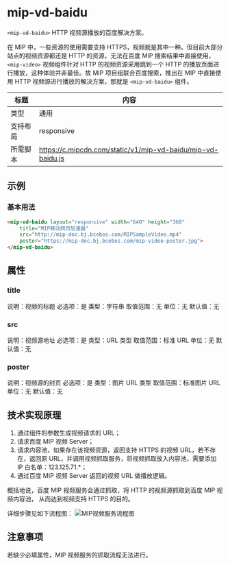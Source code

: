 # mip-vd-baidu

`<mip-vd-baidu>` HTTP 视频源播放的百度解决方案。

在 MIP 中，一些资源的使用需要支持 HTTPS，视频就是其中一种。但目前大部分站点的视频资源都还是 HTTP 的资源，无法在百度 MIP 搜索结果中直接使用，`<mip-video>` 视频组件针对 HTTP 的视频资源采用跳到一个 HTTP 的播放页面进行播放，这种体验并非最佳。故 MIP 项目组联合百度搜索，推出在 MIP 中直接使用 HTTP 视频源进行播放的解决方案，那就是 `<mip-vd-baidu>` 组件。

标题|内容
----|----
类型|通用
支持布局|responsive
所需脚本|https://c.mipcdn.com/static/v1/mip-vd-baidu/mip-vd-baidu.js

## 示例

### 基本用法
```html
<mip-vd-baidu layout="responsive" width="640" height="360" 
	title="MIP移动网页加速器" 
	src="http://mip-doc.bj.bcebos.com/MIPSampleVideo.mp4" 
	poster="https://mip-doc.bj.bcebos.com/mip-video-poster.jpg">
</mip-vd-baidu>
```

## 属性

### title

说明：视频的标题
必选项：是
类型：字符串
取值范围：无
单位：无
默认值：无

### src

说明：视频源地址
必选项：是
类型：URL 类型
取值范围：标准 URL
单位：无
默认值：无

### poster

说明：视频源的封页
必选项：是
类型：图片 URL 类型
取值范围：标准图片 URL
单位：无
默认值：无

## 技术实现原理
1. 通过组件的参数生成视频请求的 URL；
2. 请求百度 MIP 视频 Server；
3. 请求内容池，如果存在该视频资源，返回支持 HTTPS 的视频 URL，若不存在，返回原 URL，并调用视频抓取服务，将视频抓取放入内容池，需要添加 IP 白名单：123.125.71.*；
4. 通过百度 MIP 视频 Server 返回的视频 URL 做播放逻辑。

概括地说，百度 MIP 视频服务会通过抓取，将 HTTP 的视频源抓取到百度 MIP 视频内容池， 从而达到视频支持 HTTPS 的目的。

详细步骤见如下流程图：
![MIP视频服务流程图](https://user-images.githubusercontent.com/3872051/34427766-ba23b8a4-ec80-11e7-8581-240269edec8b.png)

## 注意事项

若缺少必填属性，MIP 视频服务的抓取流程无法进行。